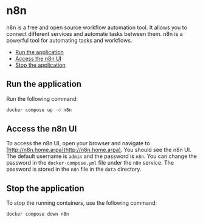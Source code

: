 # n8n

n8n is a free and open source workflow automation tool. It allows you to connect different services and automate tasks
between them. n8n is a powerful tool for automating tasks and workflows.

<!-- START doctoc generated TOC please keep comment here to allow auto update -->
<!-- DON'T EDIT THIS SECTION, INSTEAD RE-RUN doctoc TO UPDATE -->

- [Run the application](#run-the-application)
- [Access the n8n UI](#access-the-n8n-ui)
- [Stop the application](#stop-the-application)

<!-- END doctoc generated TOC please keep comment here to allow auto update -->

## Run the application

Run the following command:

```sh
docker compose up -d n8n
```

## Access the n8n UI

To access the n8n UI, open your browser and navigate to [http://n8n.home.arpa](http://n8n.home.arpa).
You should see the n8n UI. The default username is `admin` and the password is `n8n`. You can change the password in the
`docker-compose.yml` file under the `n8n` service. The password is stored in the `n8n` file in the `data` directory.

## Stop the application

To stop the running containers, use the following command:

```sh
docker compose down n8n
```
